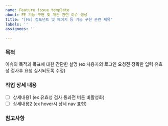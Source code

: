 ```yaml
---
name: Feature issue template
about: FE 기능 구현 및 개선 관련 이슈 생성
title: "[FE] 컴포넌트 및 페이지 등 기능 구현 관련 제목"
labels: ''
assignees: ''

---
```


### 목적
이슈의 목적과 목표에 대한 간단한 설명 (ex 사용자의 로그인 요청전 정확한 입력 유효성 검사후 요청 실시되도록 수정)

### 작업 상세 내용
- [ ] 상세내용1 (ex 유효성 검사 통과전 버튼 비활성화)
- [ ] 상세내용2 (ex hover시 상세 nav 표현)

### 참고사항
